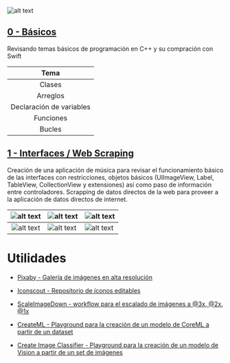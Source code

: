 ![alt text](https://camo.githubusercontent.com/de32b354687f1cd9b05a89e4aa03c7f2d311f294/68747470733a2f2f73776966742e6f72672f6173736574732f696d616765732f73776966742e737667)

## [0 - Básicos](https://github.com/ColeMacGrath/SwiftFromScratch/tree/master/0%20-%20Básicos)

Revisando temas básicos de programación en C++ y su compración con Swift

|           Tema           |
| :----------------------: |
|          Clases          |
|         Arreglos         |
| Declaración de variables |
|        Funciones         |
|          Bucles          |

## [1 - Interfaces / Web Scraping](https://github.com/ColeMacGrath/SwiftFromScratch/tree/master/1%20-%20Interfaces/Interfaz-1)

Creación de una aplicación de música para revisar el funcionamiento básico de las interfaces con restricciones, objetos básicos (UIImageView, Label, TableView, CollectionView y extensiones) así como paso de información entre controladores.  Scrapping de datos directos de la web para proveer a la aplicación de datos directos de internet.

| ![alt text](https://user-images.githubusercontent.com/42153044/65650765-c81ccb80-dfd1-11e9-94fa-c05ef8235b08.png) | ![alt text](https://user-images.githubusercontent.com/42153044/65650766-c8b56200-dfd1-11e9-846a-72e82cf38983.png) | ![alt text](https://user-images.githubusercontent.com/42153044/65650767-c8b56200-dfd1-11e9-8c00-3a16d87ba260.png) |
| :----------------------------------------------------------: | ------------------------------------------------------------ | ------------------------------------------------------------ |
| ![alt text](https://user-images.githubusercontent.com/42153044/65650768-c8b56200-dfd1-11e9-930a-1d7a016bd5a3.png) | ![alt text](https://user-images.githubusercontent.com/42153044/65650769-c8b56200-dfd1-11e9-8712-4cda7fed8792.png) | ![alt text](https://user-images.githubusercontent.com/42153044/65650770-c8b56200-dfd1-11e9-96c6-afc0838f48f1.png) |

# Utilidades

* [Pixaby - Galería de imágenes en alta resolución](https://pixabay.com)

* [Iconscout - Repositorio de íconos editables](https://iconscout.com)

* [ScaleImageDown - workflow para el escalado de imágenes a @3x, @2x, @1x](https://github.com/ColeMacGrath/SwiftFromScratch/tree/master/Utilidades/ScaleImageDown.workflow)

* [CreateML - Playground para la creación de un modelo de CoreML a partir de un dataset](https://github.com/ColeMacGrath/SwiftFromScratch/tree/master/Utilidades/CreateML.playground)

* [Create Image Classifier - Playground para la creación de un modelo de Vision a partir de un set de imágenes](https://github.com/ColeMacGrath/SwiftFromScratch/tree/master/Utilidades/Create%20Image%20Classifier.playground)
